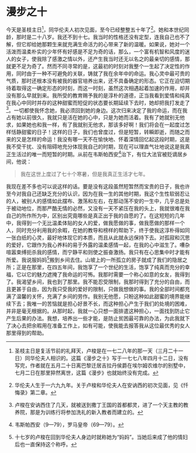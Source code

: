 # 漫步之十

今天是圣枝主日[^1]，同华伦夫人初次见面，至今已经整整五十年了[^2]。她和本世纪同龄，那时是二十八岁。我还不到十七。我当时的性格还没有定型，连我自己也不了解，但它却给她那颗生来就充满生命活力的心带来了新的温暖。如果说，她对一个活泼而温柔朴实的少年怀有好感是不足为奇的话，那么，一个富有机智和风度的迷人的女子，使我除了感激之情以外，还产生我当时还无以名之的最亲切的感情，那就更不足为奇了。然而不同寻常的是，这最初的时刻对我整个一生起了决定性的作用，同时由于一种不可避免的关联，铸就了我在余年中的命运。我心灵中最可贵的气质，那时还根本没有被我的器官培养出来，还不具备确定的形态。它正在迫切期待着取得这一确定形态的时刻，而这一时刻，虽然这次相遇起着加速的作用，却并没有那么早就到来。我所受的教育赐予我的是淳朴的道德，正当我看到爱情和纯真在我心中同时并存的这种甜蜜而短促的状态要长期延续下去时，她却把我打发走了[^3]。一切都使我怀念她，我必须回到她的身边。这次归来决定了我的命运，而在我占有她以前很久，我就只是活在她的心中，只是为她而活着。我有了她就别无他求，如果她也和我一样，有了我就别无他求，那该多好啊！我们将会在一起度过怎样恬静甜蜜的日子！这样的日子，我们也曾度过，但是短暂，转瞬即逝，而随之而来的又是怎样的命运！我没有哪一天不在愉快地、怀着深情回忆起这段时期，这是我不受干扰、没有阻碍地充分体现我自己的时期，现在可以理直气壮地说这是我真正生活过的唯一而短暂的时期。从前在韦斯帕西安[^4]治下，有位大法官被贬谪居乡间，他说：

> 我在这世上度过了七十个寒暑，但是我真正生活才七年。

我现在差不多也可以说这样的话。要是没有这段虽然短暂然而宝贵的日子，我也许至今对我自己还缺乏充分的认识，因为在我一生的其他时期，我这个生性软弱忍让的人，被别人的感情如此摆布、激荡和左右，在那动荡不安的一生中，几乎总是处于被动地位，而那严酷无情的必然，又没有一天不紧压在我的头上，我就很难在我自己的所作所为中，区别出究竟哪些是真正出于我的自愿的了。在这短短的几年中，我得到一个无比温柔体贴的女人的爱，做我愿做的事，做我愿做的那样一个人，同时充分利用我的余暇，在她的教导和榜样的帮助下，终于使我这淳朴得如同一张白纸的心灵，最好地体现它的本质，而且从此就永远保持下去。对孤寂和沉思的爱好，它跟作为我心养料的易于外露的温柔感情一起，在我的心中滋生了。嘈杂喧嚣束缚扼杀我的感情，而宁静平和则使之振奋激扬。我只有在心思集中时才能有所爱。我说服妈妈[^5]搬到乡间去住。山坡上的一所孤立的房子就成了我们的隐居之所；正是在那里，在四五年间，我饱享了一个世纪的生活，饱享了纯真而充分的幸福，它以它的魅力遮掩了我命运的可怖。我那时需要一个称心如意的女友，我得到了。我渴望乡间，我也到了那里。我不能忍受限制，我那时得到了充分的自由，而且更甚于自由，因为我只受我的爱好的限制，只做我想做的事。我的全部时间都充满了温馨的关怀，充满了乡间的劳作。我别无他愿，只盼这种如此甜蜜的境界能继续下去；我唯一的苦恼就是担心好景不长，而这种担心产生于我们的处境的困难，并非是毫无根据的。从那时起，我就一心只想一面排遣这种担心，一面找到防止它产生后果的办法。我想，培养出一些才能，是防止贫困最可靠的办法，为此我就下了决心去把余暇用在准备工作上，如有可能，使我能去报答我从这位最优秀的女人那里得到的帮助。

[^1]: 圣枝主日是复活节前的礼拜天，卢梭是在一七二八年的那一天（三月二十一日）同华伦夫人相识的。这篇《漫步之十》写于一七七八年四月十二日，没有写完，作者就在五月二十日离巴黎迁居吉拉丹侯爵在埃尔姆农维尔的别墅中，七月二日在那里猝然离世，这篇《漫步》也就始终没有完成。
[^2]: 华伦夫人生于一六九九年。关于卢梭和华伦夫人在安讷西的初次见面，见《忏悔录》第二章。
[^3]: 卢梭在安讷西住了几天，就被送到撒丁王国的首都都灵，进了一个天主教的教养院，那是为训练行将参加洗礼的新入教者而建立的。
[^4]: 韦斯帕西安（9—79），罗马皇帝（69—79）。
[^5]: 十七岁的卢梭在回到华伦夫人身边时就称她为“妈妈”。当她后来成了他的情妇后也一直保持这个称呼。

